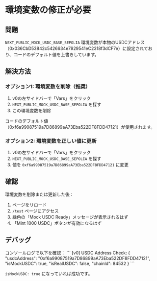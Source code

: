 # 環境変数の修正が必要

## 問題

`NEXT_PUBLIC_MOCK_USDC_BASE_SEPOLIA` 環境変数が本物のUSDCアドレス（0x036CbD53842c5426634e7929541eC2318f3dCF7e）に設定されており、コードのデフォルト値を上書きしています。

## 解決方法

### オプション1: 環境変数を削除（推奨）

1. v0の左サイドバーで「Vars」をクリック
2. `NEXT_PUBLIC_MOCK_USDC_BASE_SEPOLIA` を探す
3. この環境変数を削除

コードのデフォルト値（0xf6a99087519a7D86899aA73Eba522DF8FDD47121）が使用されます。

### オプション2: 環境変数を正しい値に更新

1. v0の左サイドバーで「Vars」をクリック
2. `NEXT_PUBLIC_MOCK_USDC_BASE_SEPOLIA` を探す
3. 値を `0xf6a99087519a7D86899aA73Eba522DF8FDD47121` に変更

## 確認

環境変数を削除または更新した後：
1. ページをリロード
2. `/test` ページにアクセス
3. 緑色の「Mock USDC Ready」メッセージが表示されるはず
4. 「Mint 1000 USDC」ボタンが有効になるはず

## デバッグ

コンソールログで以下を確認：
\`\`\`
[v0] USDC Address Check: {
  "usdcAddress": "0xf6a99087519a7D86899aA73Eba522DF8FDD47121",
  "isMockUSDC": true,
  "isRealUSDC": false,
  "chainId": 84532
}
\`\`\`

`isMockUSDC: true` になっていれば成功です。

